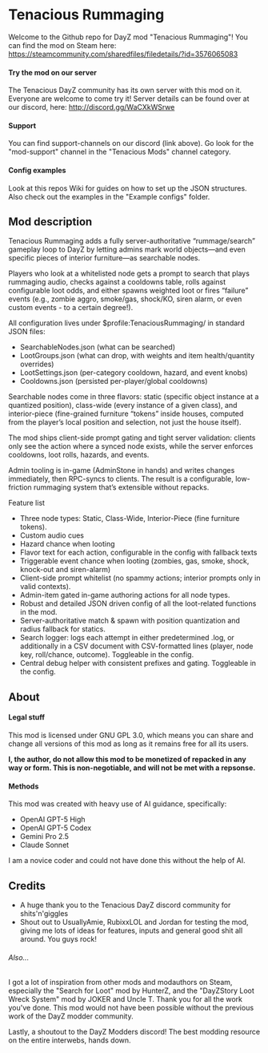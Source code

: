 # Tenacious Rummaging
Welcome to the Github repo for DayZ mod "Tenacious Rummaging"! You can find the mod on Steam here: https://steamcommunity.com/sharedfiles/filedetails/?id=3576065083

#### Try the mod on our server
The Tenacious DayZ community has its own server with this mod on it. Everyone are welcome to come try it! Server details can be found over at our discord, here: http://discord.gg/WaCXkWSrwe

#### Support
You can find support-channels on our discord (link above). Go look for the "mod-support" channel in the "Tenacious Mods" channel category.

#### Config examples
Look at this repos Wiki for guides on how to set up the JSON structures. Also check out the examples in the "Example configs" folder.

## Mod description

Tenacious Rummaging adds a fully server-authoritative “rummage/search” gameplay loop to DayZ by letting admins mark world objects—and even specific pieces of interior furniture—as searchable nodes.

Players who look at a whitelisted node gets a prompt to search that plays rummaging audio, checks against a cooldowns table, rolls against configurable loot odds, and either spawns weighted loot or fires “failure” events (e.g., zombie aggro, smoke/gas, shock/KO, siren alarm, or even custom events - to a certain degree!).

All configuration lives under $profile:TenaciousRummaging/ in standard JSON files:
* SearchableNodes.json (what can be searched)
* LootGroups.json (what can drop, with weights and item health/quantity overrides)
* LootSettings.json (per-category cooldown, hazard, and event knobs)
* Cooldowns.json (persisted per-player/global cooldowns)

Searchable nodes come in three flavors: static (specific object instance at a quantized position), class-wide (every instance of a given class), and interior-piece (fine-grained furniture “tokens” inside houses, computed from the player’s local position and selection, not just the house itself).

The mod ships client-side prompt gating and tight server validation: clients only see the action where a synced node exists, while the server enforces cooldowns, loot rolls, hazards, and events.

Admin tooling is in-game (AdminStone in hands) and writes changes immediately, then RPC-syncs to clients. The result is a configurable, low-friction rummaging system that’s extensible without repacks.

Feature list

* Three node types: Static, Class-Wide, Interior-Piece (fine furniture tokens).
* Custom audio cues
* Hazard chance when looting
* Flavor text for each action, configurable in the config with fallback texts
* Triggerable event chance when looting (zombies, gas, smoke, shock, knock-out and siren-alarm)
* Client-side prompt whitelist (no spammy actions; interior prompts only in valid contexts).
* Admin-item gated in-game authoring actions for all node types.
* Robust and detailed JSON driven config of all the loot-related functions in the mod.
* Server-authoritative match & spawn with position quantization and radius fallback for statics.
* Search logger: logs each attempt in either predetermined .log, or additionally in a CSV document with CSV-formatted lines (player, node key, roll/chance, outcome). Toggleable in the config.
* Central debug helper with consistent prefixes and gating. Toggleable in the config.

## About

#### Legal stuff
This mod is licensed under GNU GPL 3.0, which means you can share and change all versions of this mod as long as it remains free for all its users.

**I, the author, do not allow this mod to be monetized of repacked in any way or form. This is non-negotiable, and will not be met with a repsonse.**

#### Methods
This mod was created with heavy use of AI guidance, specifically:
* OpenAI GPT-5 High
* OpenAI GPT-5 Codex
* Gemini Pro 2.5
* Claude Sonnet

I am a novice coder and could not have done this without the help of AI.

## Credits

* A huge thank you to the Tenacious DayZ discord community for shits'n'giggles
* Shout out to UsuallyAmie, RubixxLOL and Jordan for testing the mod, giving me lots of ideas for features, inputs and general good shit all around. You guys rock!

###### Also...
I got a lot of inspiration from other mods and modauthors on Steam, especially the "Search for Loot" mod by HunterZ, and the "DayZStory Loot Wreck System" mod by JOKER and Uncle T. Thank you for all the work you've done. This mod would not have been possible without the previous work of the DayZ modder community.

Lastly, a shoutout to the DayZ Modders discord! The best modding resource on the entire interwebs, hands down.